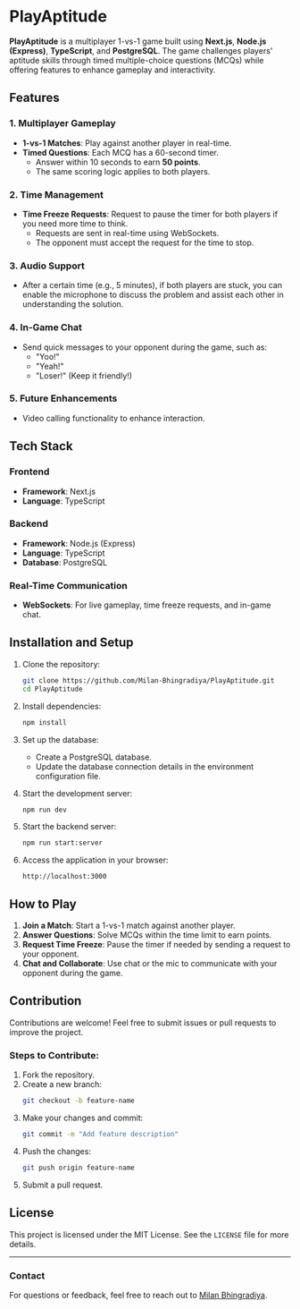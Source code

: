 # PlayAptitude

**PlayAptitude** is a multiplayer 1-vs-1 game built using **Next.js**, **Node.js (Express)**, **TypeScript**, and **PostgreSQL**. The game challenges players' aptitude skills through timed multiple-choice questions (MCQs) while offering features to enhance gameplay and interactivity.

## Features

### 1. **Multiplayer Gameplay**
- **1-vs-1 Matches**: Play against another player in real-time.
- **Timed Questions**: Each MCQ has a 60-second timer.
  - Answer within 10 seconds to earn **50 points**.
  - The same scoring logic applies to both players.

### 2. **Time Management**
- **Time Freeze Requests**: Request to pause the timer for both players if you need more time to think.
  - Requests are sent in real-time using WebSockets.
  - The opponent must accept the request for the time to stop.

### 3. **Audio Support**
- After a certain time (e.g., 5 minutes), if both players are stuck, you can enable the microphone to discuss the problem and assist each other in understanding the solution.

### 4. **In-Game Chat**
- Send quick messages to your opponent during the game, such as:
  - "Yoo!"
  - "Yeah!"
  - "Loser!" (Keep it friendly!)

### 5. **Future Enhancements**
- Video calling functionality to enhance interaction.

## Tech Stack

### Frontend
- **Framework**: Next.js
- **Language**: TypeScript

### Backend
- **Framework**: Node.js (Express)
- **Language**: TypeScript
- **Database**: PostgreSQL

### Real-Time Communication
- **WebSockets**: For live gameplay, time freeze requests, and in-game chat.

## Installation and Setup

1. Clone the repository:
   ```bash
   git clone https://github.com/Milan-Bhingradiya/PlayAptitude.git
   cd PlayAptitude
   ```

2. Install dependencies:
   ```bash
   npm install
   ```

3. Set up the database:
   - Create a PostgreSQL database.
   - Update the database connection details in the environment configuration file.

4. Start the development server:
   ```bash
   npm run dev
   ```

5. Start the backend server:
   ```bash
   npm run start:server
   ```

6. Access the application in your browser:
   ```
   http://localhost:3000
   ```

## How to Play

1. **Join a Match**: Start a 1-vs-1 match against another player.
2. **Answer Questions**: Solve MCQs within the time limit to earn points.
3. **Request Time Freeze**: Pause the timer if needed by sending a request to your opponent.
4. **Chat and Collaborate**: Use chat or the mic to communicate with your opponent during the game.

## Contribution

Contributions are welcome! Feel free to submit issues or pull requests to improve the project.

### Steps to Contribute:
1. Fork the repository.
2. Create a new branch:
   ```bash
   git checkout -b feature-name
   ```
3. Make your changes and commit:
   ```bash
   git commit -m "Add feature description"
   ```
4. Push the changes:
   ```bash
   git push origin feature-name
   ```
5. Submit a pull request.

## License

This project is licensed under the MIT License. See the `LICENSE` file for more details.

---

### Contact
For questions or feedback, feel free to reach out to [Milan Bhingradiya](https://www.linkedin.com/in/milanbhingradiya).

